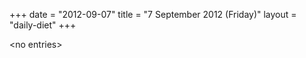 +++
date = "2012-09-07"
title = "7 September 2012 (Friday)"
layout = "daily-diet"
+++


\<no entries\>
